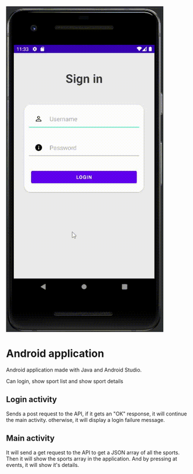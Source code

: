 ![gif](/readme/app.gif)

# Android application

Android application made with Java and Android Studio.

Can login, show sport list and show sport details

## Login activity

Sends a post request to the API, if it gets an "OK" response, it will continue the main activity.
otherwise, it will display a login failure message.

## Main activity

It will send a get request to the API to get a JSON array of all the sports. Then it will show the sports array
in the application. And by pressing at events, it will show it's details.